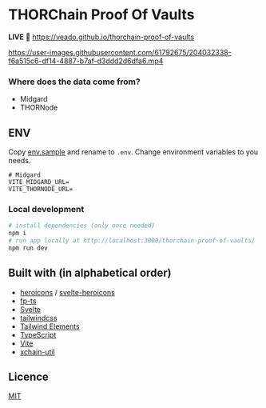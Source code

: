 # THORChain Proof Of Vaults

**LIVE** :eyes: https://veado.github.io/thorchain-proof-of-vaults


https://user-images.githubusercontent.com/61792675/204032338-f6a515c6-df14-4887-b7af-d3ddd2d6dfa6.mp4




### Where does the data come from?

- Midgard
- THORNode

## ENV

Copy [env.sample](env.sample) and rename to `.env`. Change environment variables to you needs.

```
# Midgard
VITE_MIDGARD_URL=
VITE_THORNODE_URL=
```

### Local development

```bash
# install dependencies (only once needed)
npm i
# run app locally at http://localhost:3000/thorchain-proof-of-vaults/
npm run dev
```

## Built with (in alphabetical order)

- [heroicons](https://heroicons.com/) / [svelte-heroicons](https://github.com/krowten/svelte-heroicons)
- [fp-ts](https://gcanti.github.io/fp-ts/)
- [Svelte](https://svelte.dev)
- [tailwindcss](https://tailwindcss.com)
- [Tailwind Elements](https://github.com/mdbootstrap/Tailwind-Elements/)
- [TypeScript](https://www.typescriptlang.org/)
- [Vite](https://vitejs.dev/)
- [xchain-util](https://github.com/xchainjs/xchainjs-lib/tree/master/packages/xchain-util)

## Licence

[MIT](./LICENSE)
